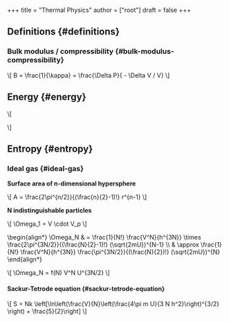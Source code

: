 +++
title = "Thermal Physics"
author = ["root"]
draft = false
+++

## Definitions {#definitions}


### Bulk modulus / compressibility {#bulk-modulus-compressibility}

\\[
B = \frac{1}{\kappa} = \frac{\Delta P}{ - \Delta V / V}
\\]


## Energy {#energy}

\\[

\\]


## Entropy {#entropy}


### Ideal gas {#ideal-gas}

**Surface area of n-dimensional hypersphere**

\\[
A = \frac{2\pi^{n/2}}{(\frac{n}{2}-1)!} r^{n-1}
\\]

**N indistinguishable particles**

\\[
\Omega\_1 = V \cdot V\_p
\\]

\begin{align\*}
\Omega\_N & = \frac{1}{N!} \frac{V^N}{h^{3N}} \times \frac{2\pi^{3N/2}}{(\frac{N}{2}-1)!} (\sqrt{2mU})^{N-1} \\\\
         & \approx \frac{1}{N!} \frac{V^N}{h^{3N}}  \frac{\pi^{3N/2}}{(\frac{N}{2})!} (\sqrt{2mU})^{N}
\end{align\*}

\\[
\Omega\_N = f(N) V^N U^{3N/2}
\\]


#### Sackur-Tetrode equation {#sackur-tetrode-equation}

\\[
S = Nk \left[\ln\left(\frac{V}{N}\left(\frac{4\pi m U}{3 N h^2}\right)^{3/2} \right) + \frac{5}{2}\right]
\\]
